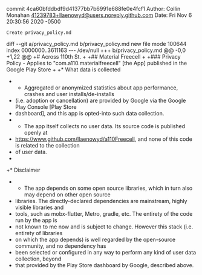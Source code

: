 commit 4ca60bfddbdf9d41377bb7b6991e688fe0e4fcf1
Author: Collin Monahan <41239783+llaenowyd@users.noreply.github.com>
Date:   Fri Nov 6 20:30:56 2020 -0500

    Create privacy_policy.md

diff --git a/privacy_policy.md b/privacy_policy.md
new file mode 100644
index 0000000..3611163
--- /dev/null
+++ b/privacy_policy.md
@@ -0,0 +1,22 @@
+# Across 110th St.
+
+## Material Freecell
+
+### Privacy Policy - Applies to "com.a110.materialfreecell" [the App] published in the Google Play Store
+
+* What data is collected
+  * Aggregated or anonymized statistics about app performance, crashes and user installs/de-installs
+    (i.e. adoption or cancellation) are provided by Google via the Google Play Console [Play Store
+    dashboard], and this app is opted-into such data collection.
+  * The app itself collects no user data. Its source code is published openly at
+    https://www.github.com/llaenowyd/a110Freecell, and none of this code is related to the collection
+    of user data.
+
+* Disclaimer
+  * The app depends on some open source libraries, which in turn also may depend on other open source
+    libraries. The directly-declared dependencies are mainstream, highly visible libraries and
+    tools, such as mobx-flutter, Metro, gradle, etc. The entirety of the code run by the app is
+    not known to me now and is subject to change. However this stack (i.e. entirety of libraries
+    on which the app depends) is well regarded by the open-source community, and no dependency has
+    been selected or configured in any way to perform any kind of user data collection, beyond
+    that provided by the Play Store dashboard by Google, described above. 
